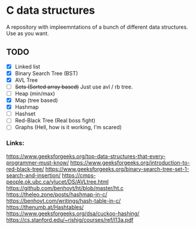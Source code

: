 # C data structures 
A repository with impleemntations of a bunch of different data structures. Use as you want.

## TODO

- [x] Linked list
- [x] Binary Search Tree (BST)
- [x] AVL Tree
- [ ] ~~Sets (Sorted array based)~~ Just use avl / rb tree. 
- [ ] Heap (min/max)
- [x] Map (tree based)
- [x] Hashmap 
- [ ] Hashset
- [ ] Red-Black Tree (Real boss fight)
- [ ] Graphs (Hell, how is it working, I'm scared) 

### Links:
https://www.geeksforgeeks.org/top-data-structures-that-every-programmer-must-know/
https://www.geeksforgeeks.org/introduction-to-red-black-tree/
https://www.geeksforgeeks.org/binary-search-tree-set-1-search-and-insertion/
https://cmps-people.ok.ubc.ca/ylucet/DS/AVLtree.html
https://github.com/benhoyt/ht/blob/master/ht.c
https://theleo.zone/posts/hashmap-in-c/
https://benhoyt.com/writings/hash-table-in-c/
https://thenumb.at/Hashtables/
https://www.geeksforgeeks.org/dsa/cuckoo-hashing/
https://cs.stanford.edu/~rishig/courses/ref/l13a.pdf